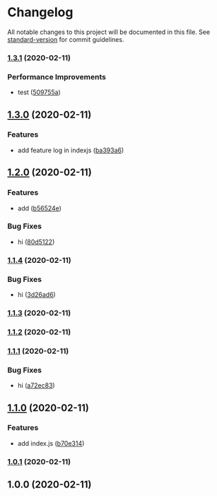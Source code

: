 # Changelog

All notable changes to this project will be documented in this file. See [standard-version](https://github.com/conventional-changelog/standard-version) for commit guidelines.

### [1.3.1](https://github.com/OPY-bbt/standard-version-demo/compare/v1.3.0...v1.3.1) (2020-02-11)


### Performance Improvements

* test ([509755a](https://github.com/OPY-bbt/standard-version-demo/commit/509755af5ff00a82abe38cd23d5d425b29d7cc9f))

## [1.3.0](https://github.com/OPY-bbt/standard-version-demo/compare/v1.2.0...v1.3.0) (2020-02-11)


### Features

* add feature log in indexjs ([ba393a6](https://github.com/OPY-bbt/standard-version-demo/commit/ba393a6effafebf40ba62c46a3365c9996f03e73))

## [1.2.0](https://github.com/OPY-bbt/standard-version-demo/compare/v1.1.4...v1.2.0) (2020-02-11)


### Features

* add ([b56524e](https://github.com/OPY-bbt/standard-version-demo/commit/b56524e6f0021c0e46590bd78658f623b183a672))


### Bug Fixes

* hi ([80d5122](https://github.com/OPY-bbt/standard-version-demo/commit/80d5122277ab6c0c75acb63bcf73ae6f7f3bbae5))

### [1.1.4](https://github.com/OPY-bbt/standard-version-demo/compare/v1.1.3...v1.1.4) (2020-02-11)


### Bug Fixes

* hi ([3d26ad6](https://github.com/OPY-bbt/standard-version-demo/commit/3d26ad69211163cafab69f712317df1d56245e3f))

### [1.1.3](https://github.com/OPY-bbt/standard-version-demo/compare/v1.1.2...v1.1.3) (2020-02-11)

### [1.1.2](https://github.com/OPY-bbt/standard-version-demo/compare/v1.1.1...v1.1.2) (2020-02-11)

### [1.1.1](https://github.com/OPY-bbt/standard-version-demo/compare/v1.1.0...v1.1.1) (2020-02-11)


### Bug Fixes

* hi ([a72ec83](https://github.com/OPY-bbt/standard-version-demo/commit/a72ec839b33bfef66f3f127f77a87b65e15c025a))

## [1.1.0](https://github.com/OPY-bbt/standard-version-demo/compare/v1.0.1...v1.1.0) (2020-02-11)


### Features

* add index.js ([b70e314](https://github.com/OPY-bbt/standard-version-demo/commit/b70e314895b2fede38c4622f5f43de1f5c3d659a))

### [1.0.1](https://github.com/OPY-bbt/standard-version-demo/compare/v1.0.0...v1.0.1) (2020-02-11)

## 1.0.0 (2020-02-11)
